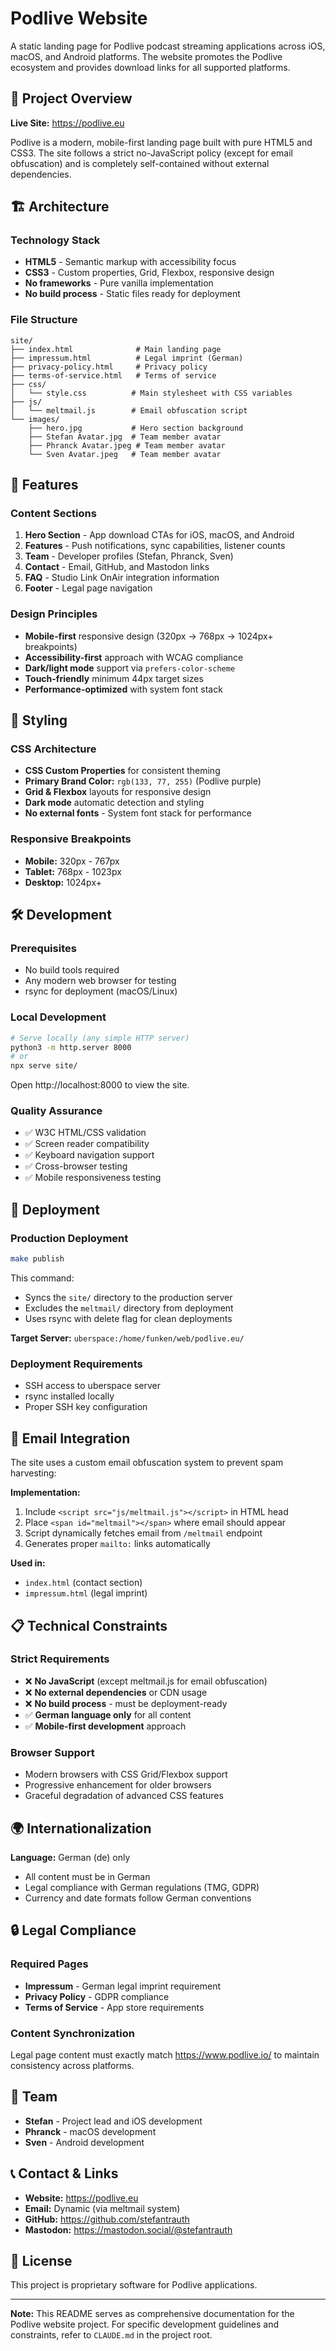 # Podlive Website

A static landing page for Podlive podcast streaming applications across iOS, macOS, and Android platforms. The website promotes the Podlive ecosystem and provides download links for all supported platforms.

## 🚀 Project Overview

**Live Site:** https://podlive.eu

Podlive is a modern, mobile-first landing page built with pure HTML5 and CSS3. The site follows a strict no-JavaScript policy (except for email obfuscation) and is completely self-contained without external dependencies.

## 🏗️ Architecture

### Technology Stack
- **HTML5** - Semantic markup with accessibility focus
- **CSS3** - Custom properties, Grid, Flexbox, responsive design
- **No frameworks** - Pure vanilla implementation
- **No build process** - Static files ready for deployment

### File Structure
```
site/
├── index.html              # Main landing page
├── impressum.html          # Legal imprint (German)
├── privacy-policy.html     # Privacy policy
├── terms-of-service.html   # Terms of service
├── css/
│   └── style.css          # Main stylesheet with CSS variables
├── js/
│   └── meltmail.js        # Email obfuscation script
└── images/
    ├── hero.jpg           # Hero section background
    ├── Stefan Avatar.jpg  # Team member avatar
    ├── Phranck Avatar.jpeg # Team member avatar
    └── Sven Avatar.jpeg   # Team member avatar
```

## 📱 Features

### Content Sections
1. **Hero Section** - App download CTAs for iOS, macOS, and Android
2. **Features** - Push notifications, sync capabilities, listener counts
3. **Team** - Developer profiles (Stefan, Phranck, Sven)
4. **Contact** - Email, GitHub, and Mastodon links
5. **FAQ** - Studio Link OnAir integration information
6. **Footer** - Legal page navigation

### Design Principles
- **Mobile-first** responsive design (320px → 768px → 1024px+ breakpoints)
- **Accessibility-first** approach with WCAG compliance
- **Dark/light mode** support via `prefers-color-scheme`
- **Touch-friendly** minimum 44px target sizes
- **Performance-optimized** with system font stack

## 🎨 Styling

### CSS Architecture
- **CSS Custom Properties** for consistent theming
- **Primary Brand Color:** `rgb(133, 77, 255)` (Podlive purple)
- **Grid & Flexbox** layouts for responsive design
- **Dark mode** automatic detection and styling
- **No external fonts** - System font stack for performance

### Responsive Breakpoints
- **Mobile:** 320px - 767px
- **Tablet:** 768px - 1023px  
- **Desktop:** 1024px+

## 🛠️ Development

### Prerequisites
- No build tools required
- Any modern web browser for testing
- rsync for deployment (macOS/Linux)

### Local Development
```bash
# Serve locally (any simple HTTP server)
python3 -m http.server 8000
# or
npx serve site/
```

Open http://localhost:8000 to view the site.

### Quality Assurance
- ✅ W3C HTML/CSS validation
- ✅ Screen reader compatibility  
- ✅ Keyboard navigation support
- ✅ Cross-browser testing
- ✅ Mobile responsiveness testing

## 🚀 Deployment

### Production Deployment
```bash
make publish
```

This command:
- Syncs the `site/` directory to the production server
- Excludes the `meltmail/` directory from deployment
- Uses rsync with delete flag for clean deployments

**Target Server:** `uberspace:/home/funken/web/podlive.eu/`

### Deployment Requirements
- SSH access to uberspace server
- rsync installed locally
- Proper SSH key configuration

## 📧 Email Integration

The site uses a custom email obfuscation system to prevent spam harvesting:

**Implementation:**
1. Include `<script src="js/meltmail.js"></script>` in HTML head
2. Place `<span id="meltmail"></span>` where email should appear
3. Script dynamically fetches email from `/meltmail` endpoint
4. Generates proper `mailto:` links automatically

**Used in:**
- `index.html` (contact section)
- `impressum.html` (legal imprint)

## 📋 Technical Constraints

### Strict Requirements
- ❌ **No JavaScript** (except meltmail.js for email obfuscation)
- ❌ **No external dependencies** or CDN usage
- ❌ **No build process** - must be deployment-ready
- ✅ **German language only** for all content
- ✅ **Mobile-first development** approach

### Browser Support
- Modern browsers with CSS Grid/Flexbox support
- Progressive enhancement for older browsers
- Graceful degradation of advanced CSS features

## 🌍 Internationalization

**Language:** German (de) only
- All content must be in German
- Legal compliance with German regulations (TMG, GDPR)
- Currency and date formats follow German conventions

## 🔒 Legal Compliance

### Required Pages
- **Impressum** - German legal imprint requirement
- **Privacy Policy** - GDPR compliance
- **Terms of Service** - App store requirements

### Content Synchronization
Legal page content must exactly match https://www.podlive.io/ to maintain consistency across platforms.

## 👥 Team

- **Stefan** - Project lead and iOS development
- **Phranck** - macOS development  
- **Sven** - Android development

## 📞 Contact & Links

- **Website:** https://podlive.eu
- **Email:** Dynamic (via meltmail system)
- **GitHub:** https://github.com/stefantrauth
- **Mastodon:** https://mastodon.social/@stefantrauth

## 📄 License

This project is proprietary software for Podlive applications.

---

**Note:** This README serves as comprehensive documentation for the Podlive website project. For specific development guidelines and constraints, refer to `CLAUDE.md` in the project root.